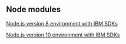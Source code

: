 ## Node modules

[Node.js version 8 environment with IBM SDKs](https://cloud.ibm.com/docs/openwhisk?topic=cloud-functions-runtimes#openwhisk_ref_javascript_environments_8)

[Node.js version 10 environment with IBM SDKs](https://cloud.ibm.com/docs/openwhisk?topic=cloud-functions-runtimes#openwhisk_ref_javascript_environments_10)
